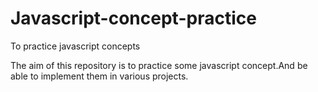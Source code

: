 # Javascript-concept-practice
To practice javascript concepts

The aim of this repository is to practice some javascript concept.And be able to implement them in various projects.
